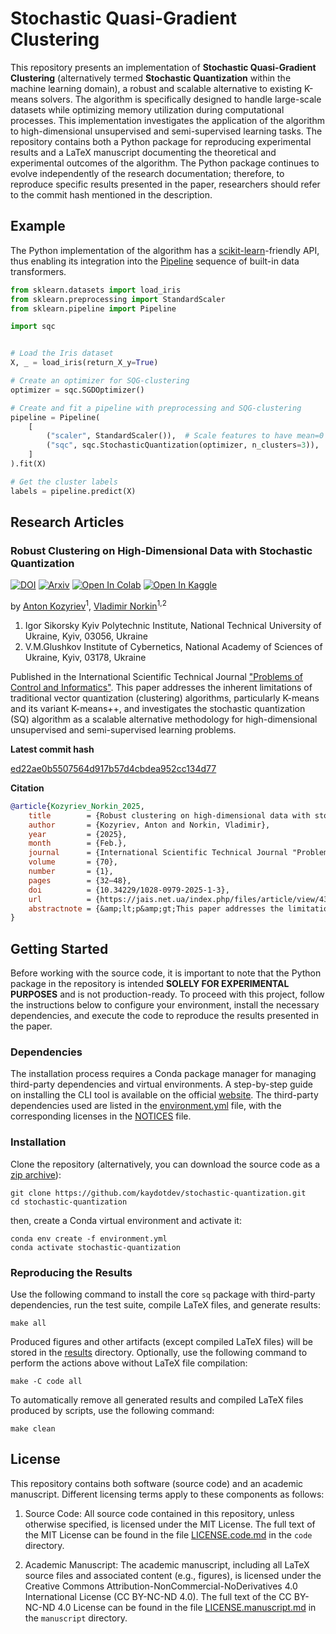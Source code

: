 # Stochastic Quasi-Gradient Clustering

This repository presents an implementation of **Stochastic Quasi-Gradient Clustering** (alternatively termed 
**Stochastic Quantization** within the machine learning domain), a robust and scalable alternative to existing 
K-means solvers. The algorithm is specifically designed to handle large-scale datasets while optimizing memory 
utilization during computational processes. This implementation investigates the application of the algorithm to 
high-dimensional unsupervised and semi-supervised learning tasks. The repository contains both a Python package 
for reproducing experimental results and a LaTeX manuscript documenting the theoretical and experimental outcomes 
of the algorithm. The Python package continues to evolve independently of the research documentation; therefore, 
to reproduce specific results presented in the paper, researchers should refer to the commit hash mentioned in 
the description.

## Example

The Python implementation of the algorithm has a [scikit-learn](https://scikit-learn.org/stable/index.html)-friendly 
API, thus enabling its integration into the 
[Pipeline](https://scikit-learn.org/stable/modules/generated/sklearn.pipeline.Pipeline.html#sklearn.pipeline.Pipeline) 
sequence of built-in data transformers.

```python
from sklearn.datasets import load_iris
from sklearn.preprocessing import StandardScaler
from sklearn.pipeline import Pipeline

import sqc


# Load the Iris dataset
X, _ = load_iris(return_X_y=True)

# Create an optimizer for SQG-clustering
optimizer = sqc.SGDOptimizer()

# Create and fit a pipeline with preprocessing and SQG-clustering
pipeline = Pipeline(
    [
        ("scaler", StandardScaler()),  # Scale features to have mean=0 and variance=1
        ("sqc", sqc.StochasticQuantization(optimizer, n_clusters=3)),
    ]
).fit(X)

# Get the cluster labels
labels = pipeline.predict(X)
```

## Research Articles

### Robust Clustering on High-Dimensional Data with Stochastic Quantization

[![DOI](https://img.shields.io/badge/DOI-10.34229/1028--0979--2025--1--3-blue.svg)](https://doi.org/10.34229/1028-0979-2025-1-3)
[![Arxiv](https://img.shields.io/badge/arXiv-2409.02066-B21A1B)](https://doi.org/10.48550/arXiv.2409.02066)
[![Open In Colab](https://img.shields.io/badge/Colab-F9AB00?logo=googlecolab&color=525252)](https://colab.research.google.com/github/kaydotdev/stochastic-quantization/blob/master/code/notebooks/quantization.ipynb)
[![Open In Kaggle](https://img.shields.io/badge/Kaggle-20BEFF?logo=Kaggle&logoColor=white)](https://www.kaggle.com/notebooks/welcome?src=https://github.com/kaydotdev/stochastic-quantization/blob/master/code/notebooks/quantization.ipynb)

by [Anton Kozyriev](https://orcid.org/0009-0007-6692-2162)<sup>1</sup>, [Vladimir Norkin](https://orcid.org/0000-0003-3255-0405)<sup>1,2</sup>

1. Igor Sikorsky Kyiv Polytechnic Institute, National Technical University of Ukraine, Kyiv, 03056, Ukraine
2. V.M.Glushkov Institute of Cybernetics, National Academy of Sciences of Ukraine, Kyiv, 03178, Ukraine

Published in the International Scientific Technical Journal 
["Problems of Control and Informatics"](https://jais.net.ua/). This paper addresses the inherent limitations of 
traditional vector quantization (clustering) algorithms, particularly K-means and its variant K-means++, and 
investigates the stochastic quantization (SQ) algorithm as a scalable alternative methodology for high-dimensional 
unsupervised and semi-supervised learning problems.

**Latest commit hash**

[ed22ae0b5507564d917b57d4cbdea952cc134d77](https://github.com/kaydotdev/stochastic-quantization/commit/ed22ae0b5507564d917b57d4cbdea952cc134d77)

**Citation**

```bib
@article{Kozyriev_Norkin_2025,
	title        = {Robust clustering on high-dimensional data with stochastic quantization},
	author       = {Kozyriev, Anton and Norkin, Vladimir},
	year         = {2025},
	month        = {Feb.},
	journal      = {International Scientific Technical Journal "Problems of Control and Informatics"},
	volume       = {70},
	number       = {1},
	pages        = {32–48},
	doi          = {10.34229/1028-0979-2025-1-3},
	url          = {https://jais.net.ua/index.php/files/article/view/438},
	abstractnote = {&amp;lt;p&amp;gt;This paper addresses the limitations of traditional vector quantization (clustering) algorithms, particularly K-means and its variant K-means++, and explores the stochastic quantization (SQ) algorithm as a scalable alternative for high-dimensional unsupervised and semi-supervised learning problems. Some traditional clustering algorithms suffer from inefficient memory utilization during computation, necessitating the loading of all data samples into memory, which becomes impractical for large-scale datasets. While variants such as mini-batch K-means partially mitigate this issue by reducing memory usage, they lack robust theoretical convergence guarantees due to the non-convex nature of clustering problems. In contrast, SQ-algorithm provides strong theoretical convergence guarantees, making it a robust alternative for clustering tasks. We demonstrate the computational efficiency and rapid convergence of the algorithm on an image classification problem with partially labeled data. To address the challenge of high dimensionality, we trained Triplet Network to encode images into low-dimensional representations in a latent space, which serve as a basis for comparing the efficiency of both SQ-algorithm and traditional quantization algorithm.&amp;lt;/p&amp;gt;},
}
```

## Getting Started

Before working with the source code, it is important to note that the Python package in the repository is intended 
**SOLELY FOR EXPERIMENTAL PURPOSES** and is not production-ready. To proceed with this project, follow the instructions 
below to configure your environment, install the necessary dependencies, and execute the code to reproduce the results 
presented in the paper.

### Dependencies

The installation process requires a Conda package manager for managing third-party dependencies and virtual 
environments. A step-by-step guide on installing the CLI tool is available on the official 
[website](https://docs.anaconda.com/miniconda/#latest-miniconda-installer-links). The third-party dependencies used 
are listed in the [environment.yml](./environment.yml) file, with the corresponding licenses in the 
[NOTICES](./NOTICES) file.

### Installation

Clone the repository (alternatively, you can download the source code as a 
[zip archive](https://github.com/kaydotdev/stochastic-quantization/archive/refs/heads/master.zip)):

```shell
git clone https://github.com/kaydotdev/stochastic-quantization.git
cd stochastic-quantization
```

then, create a Conda virtual environment and activate it:

```shell
conda env create -f environment.yml
conda activate stochastic-quantization
```

### Reproducing the Results

Use the following command to install the core `sq` package with third-party dependencies, run the test suite, compile 
LaTeX files, and generate results:

```shell
make all
```

Produced figures and other artifacts (except compiled LaTeX files) will be stored in the [results](./results) 
directory. Optionally, use the following command to perform the actions above without LaTeX file compilation:

```shell
make -C code all
```

To automatically remove all generated results and compiled LaTeX files produced by scripts, use the following command:

```shell
make clean
```

## License

This repository contains both software (source code) and an academic manuscript. Different licensing terms apply to 
these components as follows:

1. Source Code: All source code contained in this repository, unless otherwise specified, is licensed under the MIT 
License. The full text of the MIT License can be found in the file [LICENSE.code.md](./code/LICENSE.code.md) in the 
`code` directory.

2. Academic Manuscript: The academic manuscript, including all LaTeX source files and associated content (e.g., 
figures), is licensed under the Creative Commons Attribution-NonCommercial-NoDerivatives 4.0 International License 
(CC BY-NC-ND 4.0). The full text of the CC BY-NC-ND 4.0 License can be found in the file 
[LICENSE.manuscript.md](./manuscript/LICENSE.manuscript.md) in the `manuscript` directory.